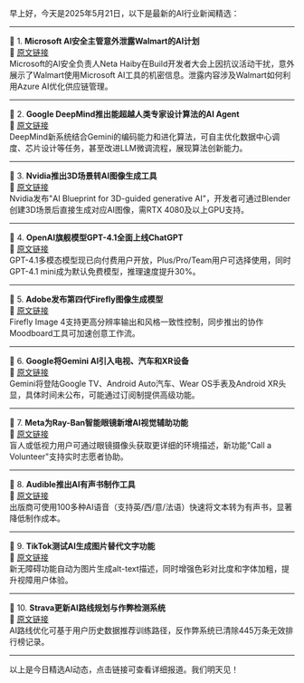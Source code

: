 早上好，今天是2025年5月21日，以下是最新的AI行业新闻精选：

---

📌 1. **Microsoft AI安全主管意外泄露Walmart的AI计划**  
🔗 [原文链接](https://www.theverge.com/news/671373/microsoft-ai-security-chief-walmart-conversation-build-protest-disruption)  
Microsoft的AI安全负责人Neta Haiby在Build开发者大会上因抗议活动干扰，意外展示了Walmart使用Microsoft AI工具的机密信息。泄露内容涉及Walmart如何利用Azure AI优化供应链管理。  

---

📌 2. **Google DeepMind推出能超越人类专家设计算法的AI Agent**  
🔗 [原文链接](https://www.wired.com/story/google-deepminds-ai-agent-dreams-up-algorithms-beyond-human-expertise/)  
DeepMind新系统结合Gemini的编码能力和进化算法，可自主优化数据中心调度、芯片设计等任务，甚至改进LLM微调流程，展现算法创新能力。  

---

📌 3. **Nvidia推出3D场景转AI图像生成工具**  
🔗 [原文链接](https://www.theverge.com/news/658613/nvidia-ai-blueprint-blender-3d-image-references)  
Nvidia发布"AI Blueprint for 3D-guided generative AI"，开发者可通过Blender创建3D场景后直接生成对应AI图像，需RTX 4080及以上GPU支持。  

---

📌 4. **OpenAI旗舰模型GPT-4.1全面上线ChatGPT**  
🔗 [原文链接](https://www.theverge.com/news/667507/openai-chatgpt-gpt-4-1-ai-model-general-availability)  
GPT-4.1多模态模型现已向付费用户开放，Plus/Pro/Team用户可选择使用，同时GPT-4.1 mini成为默认免费模型，推理速度提升30%。  

---

📌 5. **Adobe发布第四代Firefly图像生成模型**  
🔗 [原文链接](https://www.theverge.com/news/655230/adobe-ai-firefly-image-model-4-availability)  
Firefly Image 4支持更高分辨率输出和风格一致性控制，同步推出的协作Moodboard工具可加速创意工作流。  

---

📌 6. **Google将Gemini AI引入电视、汽车和XR设备**  
🔗 [原文链接](https://www.theverge.com/news/665161/google-gemini-tvs-cars-smartwatches-android-xr)  
Gemini将登陆Google TV、Android Auto汽车、Wear OS手表及Android XR头显，具体时间未公布，可能通过订阅制提供高级功能。  

---

📌 7. **Meta为Ray-Ban智能眼镜新增AI视觉辅助功能**  
🔗 [原文链接](https://www.theverge.com/news/667613/ray-ban-meta-smart-glasses-ai-detailed-responses-call-a-volunteer)  
盲人或低视力用户可通过眼镜摄像头获取更详细的环境描述，新功能"Call a Volunteer"支持实时志愿者协助。  

---

📌 8. **Audible推出AI有声书制作工具**  
🔗 [原文链接](https://www.theverge.com/news/666136/amazon-audible-ai-narration-audiobooks-translation)  
出版商可使用100多种AI语音（支持英/西/意/法语）快速将文本转为有声书，显著降低制作成本。  

---

📌 9. **TikTok测试AI生成图片替代文字功能**  
🔗 [原文链接](https://www.theverge.com/news/666632/tiktok-accessibility-ai-generated-alt-text-contrast-bold)  
新无障碍功能自动为图片生成alt-text描述，同时增强色彩对比度和字体加粗，提升视障用户体验。  

---

📌 10. **Strava更新AI路线规划与作弊检测系统**  
🔗 [原文链接](https://www.theverge.com/news/671452/strava-ai-routes-leaderboard-update)  
AI路线优化可基于用户历史数据推荐训练路径，反作弊系统已清除445万条无效排行榜记录。  

---

以上是今日精选AI动态，点击链接可查看详细报道。我们明天见！
